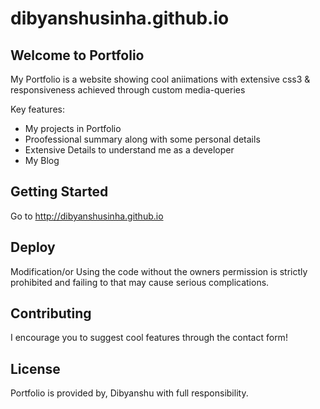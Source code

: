 # dibyanshusinha.github.io

Welcome to Portfolio
--------------------

My Portfolio is a website showing cool aniimations with extensive css3 & responsiveness achieved through custom media-queries

Key features:

* My projects in Portfolio
* Proofessional summary along with some personal details
* Extensive Details to understand me as a developer
* My Blog



Getting Started
--------------------
Go to http://dibyanshusinha.github.io

Deploy
--------------------

Modification/or Using the code without the owners permission is strictly prohibited and failing to that may cause serious complications.

Contributing
--------------------

I encourage you to suggest cool features through the contact form!

License
--------------------

Portfolio is provided by, Dibyanshu with full responsibility.
